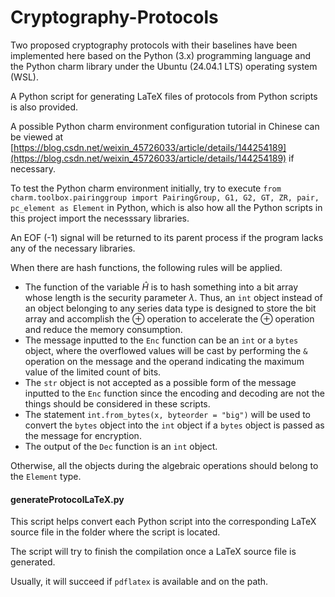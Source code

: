 # Cryptography-Protocols

Two proposed cryptography protocols with their baselines have been implemented here based on the Python (3.x) programming language and the Python charm library under the Ubuntu (24.04.1 LTS) operating system (WSL). 

A Python script for generating LaTeX files of protocols from Python scripts is also provided. 

A possible Python charm environment configuration tutorial in Chinese can be viewed at [https://blog.csdn.net/weixin_45726033/article/details/144254189](https://blog.csdn.net/weixin_45726033/article/details/144254189) if necessary. 

To test the Python charm environment initially, try to execute ``from charm.toolbox.pairinggroup import PairingGroup, G1, G2, GT, ZR, pair, pc_element as Element`` in Python, which is also how all the Python scripts in this project import the necesssary libraries. 

An EOF (-1) signal will be returned to its parent process if the program lacks any of the necessary libraries. 

When there are hash functions, the following rules will be applied. 

- The function of the variable $\hat{H}$ is to hash something into a bit array whose length is the security parameter $\lambda$. Thus, an ``int`` object instead of an object belonging to any series data type is designed to store the bit array and accomplish the $\oplus$ operation to accelerate the $\oplus$ operation and reduce the memory consumption. 
- The message inputted to the ``Enc`` function can be an ``int`` or a ``bytes`` object, where the overflowed values will be cast by performing the ``&`` operation on the message and the operand indicating the maximum value of the limited count of bits.
- The ``str`` object is not accepted as a possible form of the message inputted to the ``Enc`` function since the encoding and decoding are not the things should be considered in these scripts. 
- The statement ``int.from_bytes(x, byteorder = "big")`` will be used to convert the ``bytes`` object into the ``int`` object if a ``bytes`` object is passed as the message for encryption. 
- The output of the ``Dec`` function is an ``int`` object. 

Otherwise, all the objects during the algebraic operations should belong to the ``Element`` type. 

#### generateProtocolLaTeX.py

This script helps convert each Python script into the corresponding LaTeX source file in the folder where the script is located. 

The script will try to finish the compilation once a LaTeX source file is generated. 

Usually, it will succeed if ``pdflatex`` is available and on the path. 

